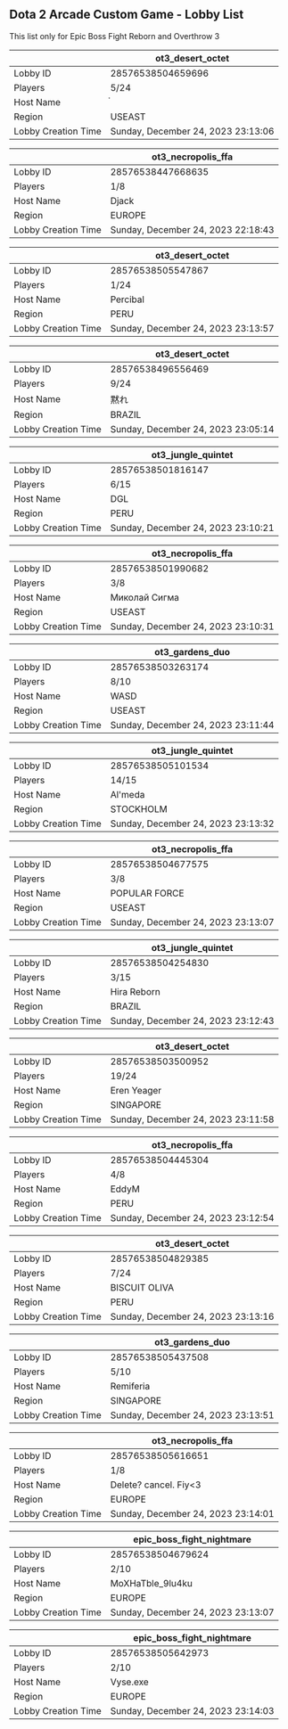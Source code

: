 ## Dota 2 Arcade Custom Game - Lobby List

This list only for Epic Boss Fight Reborn and Overthrow 3

|  | ot3_desert_octet |
| ------ | ------ |
| Lobby ID | 28576538504659696 |
| Players | 5/24 |
| Host Name | ๋ |
| Region | USEAST |
| Lobby Creation Time | Sunday, December 24, 2023 23:13:06 |


|  | ot3_necropolis_ffa |
| ------ | ------ |
| Lobby ID | 28576538447668635 |
| Players | 1/8 |
| Host Name | Djack |
| Region | EUROPE |
| Lobby Creation Time | Sunday, December 24, 2023 22:18:43 |


|  | ot3_desert_octet |
| ------ | ------ |
| Lobby ID | 28576538505547867 |
| Players | 1/24 |
| Host Name | Percibal |
| Region | PERU |
| Lobby Creation Time | Sunday, December 24, 2023 23:13:57 |


|  | ot3_desert_octet |
| ------ | ------ |
| Lobby ID | 28576538496556469 |
| Players | 9/24 |
| Host Name | 黙れ |
| Region | BRAZIL |
| Lobby Creation Time | Sunday, December 24, 2023 23:05:14 |


|  | ot3_jungle_quintet |
| ------ | ------ |
| Lobby ID | 28576538501816147 |
| Players | 6/15 |
| Host Name | DGL |
| Region | PERU |
| Lobby Creation Time | Sunday, December 24, 2023 23:10:21 |


|  | ot3_necropolis_ffa |
| ------ | ------ |
| Lobby ID | 28576538501990682 |
| Players | 3/8 |
| Host Name | Миколай Сигма |
| Region | USEAST |
| Lobby Creation Time | Sunday, December 24, 2023 23:10:31 |


|  | ot3_gardens_duo |
| ------ | ------ |
| Lobby ID | 28576538503263174 |
| Players | 8/10 |
| Host Name | WASD |
| Region | USEAST |
| Lobby Creation Time | Sunday, December 24, 2023 23:11:44 |


|  | ot3_jungle_quintet |
| ------ | ------ |
| Lobby ID | 28576538505101534 |
| Players | 14/15 |
| Host Name | Al'meda |
| Region | STOCKHOLM |
| Lobby Creation Time | Sunday, December 24, 2023 23:13:32 |


|  | ot3_necropolis_ffa |
| ------ | ------ |
| Lobby ID | 28576538504677575 |
| Players | 3/8 |
| Host Name | POPULAR FORCE |
| Region | USEAST |
| Lobby Creation Time | Sunday, December 24, 2023 23:13:07 |


|  | ot3_jungle_quintet |
| ------ | ------ |
| Lobby ID | 28576538504254830 |
| Players | 3/15 |
| Host Name | Hira Reborn |
| Region | BRAZIL |
| Lobby Creation Time | Sunday, December 24, 2023 23:12:43 |


|  | ot3_desert_octet |
| ------ | ------ |
| Lobby ID | 28576538503500952 |
| Players | 19/24 |
| Host Name | Eren Yeager |
| Region | SINGAPORE |
| Lobby Creation Time | Sunday, December 24, 2023 23:11:58 |


|  | ot3_necropolis_ffa |
| ------ | ------ |
| Lobby ID | 28576538504445304 |
| Players | 4/8 |
| Host Name | EddyM |
| Region | PERU |
| Lobby Creation Time | Sunday, December 24, 2023 23:12:54 |


|  | ot3_desert_octet |
| ------ | ------ |
| Lobby ID | 28576538504829385 |
| Players | 7/24 |
| Host Name | BISCUIT OLIVA |
| Region | PERU |
| Lobby Creation Time | Sunday, December 24, 2023 23:13:16 |


|  | ot3_gardens_duo |
| ------ | ------ |
| Lobby ID | 28576538505437508 |
| Players | 5/10 |
| Host Name | Remiferia |
| Region | SINGAPORE |
| Lobby Creation Time | Sunday, December 24, 2023 23:13:51 |


|  | ot3_necropolis_ffa |
| ------ | ------ |
| Lobby ID | 28576538505616651 |
| Players | 1/8 |
| Host Name | Delete? cancel. Fiy<3 |
| Region | EUROPE |
| Lobby Creation Time | Sunday, December 24, 2023 23:14:01 |


|  | epic_boss_fight_nightmare |
| ------ | ------ |
| Lobby ID | 28576538504679624 |
| Players | 2/10 |
| Host Name | MoXHaTble_9lu4ku |
| Region | EUROPE |
| Lobby Creation Time | Sunday, December 24, 2023 23:13:07 |


|  | epic_boss_fight_nightmare |
| ------ | ------ |
| Lobby ID | 28576538505642973 |
| Players | 2/10 |
| Host Name | Vyse.exe |
| Region | EUROPE |
| Lobby Creation Time | Sunday, December 24, 2023 23:14:03 |


